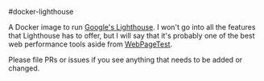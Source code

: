#docker-lighthouse

A Docker image to run [Google's
Lighthouse](https://developers.google.com/web/tools/lighthouse/). I won't go
into all the features that Lighthouse has to offer, but I will say that it's
probably one of the best web performance tools aside from
[WebPageTest](https://www.webpagetest.org/). 

Please file PRs or issues if you see anything that needs to be added or changed.
